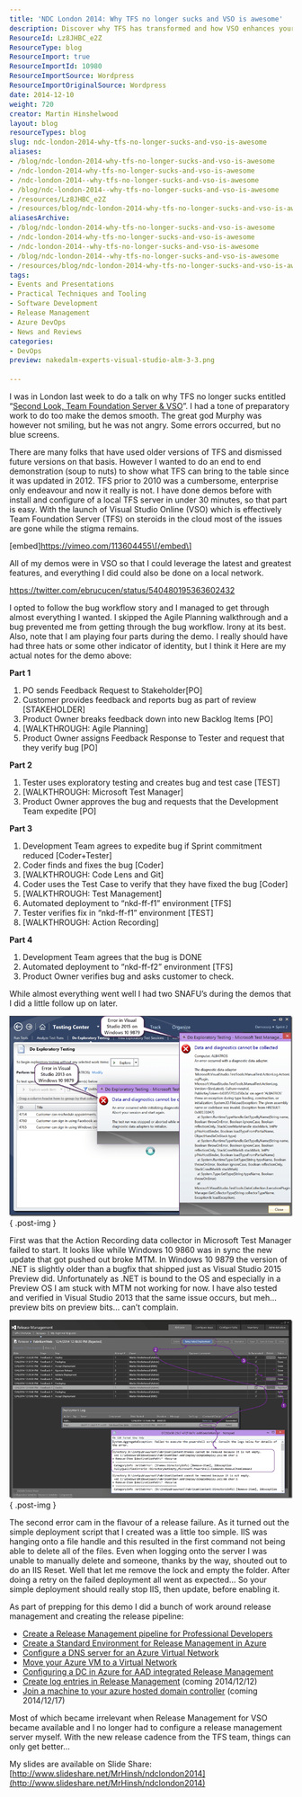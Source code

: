 ```yaml
---
title: 'NDC London 2014: Why TFS no longer sucks and VSO is awesome'
description: Discover why TFS has transformed and how VSO enhances your development process. Join Martin Hinshelwood's insights from NDC London 2014 for agile success!
ResourceId: Lz8JHBC_e2Z
ResourceType: blog
ResourceImport: true
ResourceImportId: 10980
ResourceImportSource: Wordpress
ResourceImportOriginalSource: Wordpress
date: 2014-12-10
weight: 720
creator: Martin Hinshelwood
layout: blog
resourceTypes: blog
slug: ndc-london-2014-why-tfs-no-longer-sucks-and-vso-is-awesome
aliases:
- /blog/ndc-london-2014-why-tfs-no-longer-sucks-and-vso-is-awesome
- /ndc-london-2014-why-tfs-no-longer-sucks-and-vso-is-awesome
- /ndc-london-2014--why-tfs-no-longer-sucks-and-vso-is-awesome
- /blog/ndc-london-2014--why-tfs-no-longer-sucks-and-vso-is-awesome
- /resources/Lz8JHBC_e2Z
- /resources/blog/ndc-london-2014-why-tfs-no-longer-sucks-and-vso-is-awesome
aliasesArchive:
- /blog/ndc-london-2014-why-tfs-no-longer-sucks-and-vso-is-awesome
- /ndc-london-2014-why-tfs-no-longer-sucks-and-vso-is-awesome
- /ndc-london-2014--why-tfs-no-longer-sucks-and-vso-is-awesome
- /blog/ndc-london-2014--why-tfs-no-longer-sucks-and-vso-is-awesome
- /resources/blog/ndc-london-2014-why-tfs-no-longer-sucks-and-vso-is-awesome
tags:
- Events and Presentations
- Practical Techniques and Tooling
- Software Development
- Release Management
- Azure DevOps
- News and Reviews
categories:
- DevOps
preview: nakedalm-experts-visual-studio-alm-3-3.png

---
```

I was in London last week to do a talk on why TFS no longer sucks entitled “[Second Look, Team Foundation Server & VSO](http://nkdagility.com/ndc-london-second-look-team-foundation-server-vso/)”. I had a tone of preparatory work to do too make the demos smooth. The great god Murphy was however not smiling, but he was not angry. Some errors occurred, but no blue screens.

There are many folks that have used older versions of TFS and dismissed future versions on that basis. However I wanted to do an end to end demonstration (soup to nuts) to show what TFS can bring to the table since it was updated in 2012. TFS prior to 2010 was a cumbersome, enterprise only endeavour and now it really is not. I have done demos before with install and configure of a local TFS server in under 30 minutes, so that part is easy. With the launch of Visual Studio Online (VSO) which is effectively Team Foundation Server (TFS) on steroids in the cloud most of the issues are gone while the stigma remains.

\[embed\]https://vimeo.com/113604455\[/embed\]

All of my demos were in VSO so that I could leverage the latest and greatest features, and everything I did could also be done on a local network.

https://twitter.com/ebrucucen/status/540480195363602432

I opted to follow the bug workflow story and I managed to get through almost everything I wanted. I skipped the Agile Planning walkthrough and a bug prevented me from getting through the bug workflow. Irony at its best. Also, note that I am playing four parts during the demo. I really should have had three hats or some other indicator of identity, but I think it Here are my actual notes for the demo above:

**Part 1**

1. PO sends Feedback Request to Stakeholder\[PO\]
2. Customer provides feedback and reports bug as part of review \[STAKEHOLDER\]
3. Product Owner breaks feedback down into new Backlog Items \[PO\]
4. \[WALKTHROUGH: Agile Planning\]
5. Product Owner assigns Feedback Response to Tester and request that they verify bug \[PO\]

**Part 2**

1. Tester uses exploratory testing and creates bug and test case \[TEST\]
2. \[WALKTHROUGH: Microsoft Test Manager\]
3. Product Owner approves the bug and requests that the Development Team expedite \[PO\]

**Part 3**

1. Development Team agrees to expedite bug if Sprint commitment reduced \[Coder+Tester\]
2. Coder finds and fixes the bug \[Coder\]
3. \[WALKTHROUGH: Code Lens and Git\]
4. Coder uses the Test Case to verify that they have fixed the bug \[Coder\]
5. \[WALKTHROUGH: Test Management\]
6. Automated deployment to “nkd-ff-f1” environment \[TFS\]
7. Tester verifies fix in “nkd-ff-f1” environment \[TEST\]
8. \[WALKTHROUGH: Action Recording\]

**Part 4**

1. Development Team agrees that the bug is DONE
2. Automated deployment to “nkd-ff-f2” environment \[TFS\]
3. Product Owner verifies bug and asks customer to check.

While almost everything went well I had two SNAFU’s during the demos that I did a little follow up on later.

![image](images/image-1-1.png "image")
{ .post-img }

First was that the Action Recording data collector in Microsoft Test Manager failed to start. It looks like while Windows 10 9860 was in sync the new update that got pushed out broke MTM. In Windows 10 9879 the version of .NET is slightly older than a bugfix that shipped just as Visual Studio 2015 Preview did. Unfortunately as .NET is bound to the OS and especially in a Preview OS I am stuck with MTM not working for now. I have also tested and verified in Visual Studio 2013 that the same issue occurs, but meh… preview bits on preview bits… can’t complain.

![image](images/image1-2-2.png "image")
{ .post-img }

The second error cam in the flavour of a release failure. As it turned out the simple deployment script that I created was a little too simple. IIS was hanging onto a file handle and this resulted in the first command not being able to delete all of the files. Even when logging onto the server I was unable to manually delete and someone, thanks by the way, shouted out to do an IIS Reset. Well that let me remove the lock and empty the folder. After doing a retry on the failed deployment all went as expected… So your simple deployment should really stop IIS, then update, before enabling it.

As part of prepping for this demo I did a bunch of work around release management and creating the release pipeline:

- [Create a Release Management pipeline for Professional Developers](http://nkdagility.com/create-release-management-pipeline-professional-developers/)
- [Create a Standard Environment for Release Management in Azure](http://nkdagility.com/create-standard-environment-release-management-azure/)
- [Configure a DNS server for an Azure Virtual Network](http://nkdagility.com/configure-a-dns-server-for-an-azure-virtual-network/)
- [Move your Azure VM to a Virtual Network](http://nkdagility.com/move-azure-vm-virtual-network/)
- [Configuring a DC in Azure for AAD integrated Release Management](http://nkdagility.com/configuring-dc-azure-aad-integrated-release-management/)
- [Create log entries in Release Management](http://nkdagility.com/create-log-entries-release-management/) (coming 2014/12/12)
- [Join a machine to your azure hosted domain controller](http://nkdagility.com/join-machine-azure-hosted-domain-controller/) (coming 2014/12/17)

Most of which became irrelevant when Release Management for VSO became available and I no longer had to configure a release management server myself. With the new release cadence from the TFS team, things can only get better…

My slides are available on Slide Share: [http://www.slideshare.net/MrHinsh/ndclondon2014](http://www.slideshare.net/MrHinsh/ndclondon2014)
